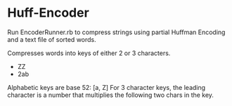 # Huff-Encoder
Run EncoderRunner.rb to compress strings using partial Huffman Encoding and a text file of sorted words.

Compresses words into keys of either 2 or 3 characters.
 - ZZ
 - 2ab
 
 Alphabetic keys are base 52: [a, Z]
 For 3 character keys, the leading character is a number that multiplies the following two chars in the key.
